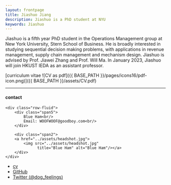 ```yaml
---
layout: frontpage
title: Jiashuo Jiang
description: Jiashuo is a PhD student at NYU 
keywords: Jiashuo
---
```


Jiashuo is a fifth year PhD student in the Operations Management group at New York University, Stern School of Business. He is broadly interested in studying sequential decision making problems, with applications in revenue management, supply chain management and mechanism design. Jiashuo is advised by Prof. Jiawei Zhang and Prof. Will Ma. In January 2023, Jiashuo will join HKUST IEDA as an assistant professor.

[curriculum vitae ![CV as pdf]({{ BASE_PATH }}/pages/icons16/pdf-icon.png)]({{ BASE_PATH }}/assets/CV.pdf)<br/>


---


<div class="container">
<h4><a name="contact"></a>contact</h4>

    <div class="row-fluid">
        <div class="span5">
            Blue Ham<br/>
            Email: WOOFWOOF@goodboy.com<br/>
        </div>

        <div class="span2">
        <a href="../assets/headshot.jpg">
            <img src="../assets/headshot.jpg"
                  title="Blue Ham" alt="Blue Ham"/></a>
        </div>
    </div>
</div>

<div class="navbar">
  <div class="navbar-inner">
      <ul class="nav">
          <li><a href="{{ BASE_PATH }}/assets/CV.pdf">cv</a></li>
          <li><a href="https://github.com/mbcarlos">GitHub</a></li>
          <li><a href="https://twitter.com/dog_feelings">Twitter (@dog_feelings)</a></li>
      </ul>
  </div>
</div>